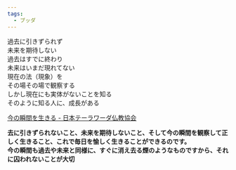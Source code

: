 ```yaml
---
tags:
  - ブッダ
---
```

過去に引きずられず  
未来を期待しない  
過去はすでに終わり  
未来はいまだ現れてない  
現在の法（現象）を  
その場その場で観察する  
しかし現在にも実体がないことを知る  
そのように知る人に、成長がある

[今の瞬間を生きる - 日本テーラワーダ仏教協会](https://j-theravada.com/dhamma/kougi/kougi-124/)

**去に引きずられないこと、未来を期待しないこと、そして今の瞬間を観察して正しく生きること、これで毎日を愉しく生きることができるのです。  
今の瞬間も過去や未来と同様に、すぐに消え去る煙のようなものですから、それに囚われないことが大切**

